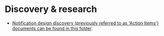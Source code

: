 # Discovery & research

- [Notification design discovery (previously referred to as 'Action Items') documents can be found in this folder](https://github.com/department-of-veterans-affairs/va.gov-team/tree/master/products/identity-personalization/my-va/action-items-discovery).
